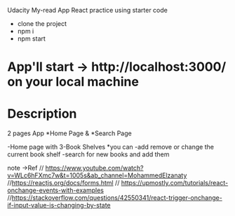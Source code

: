 Udacity My-read App React practice using starter code

* clone the project 
* npm i 
* npm start 
# App'll start ->  http://localhost:3000/ on your local machine

# Description 
2 pages App *Home Page & *Search Page 

-Home page with 3-Book Shelves 
*you can 
-add remove or change the current book shelf 
-search for new books and add them 


note ->Ref // https://www.youtube.com/watch?v=WLc6hFXmc7w&t=1005s&ab_channel=MohammedElzanaty 
//https://reactjs.org/docs/forms.html
// https://upmostly.com/tutorials/react-onchange-events-with-examples
//https://stackoverflow.com/questions/42550341/react-trigger-onchange-if-input-value-is-changing-by-state
